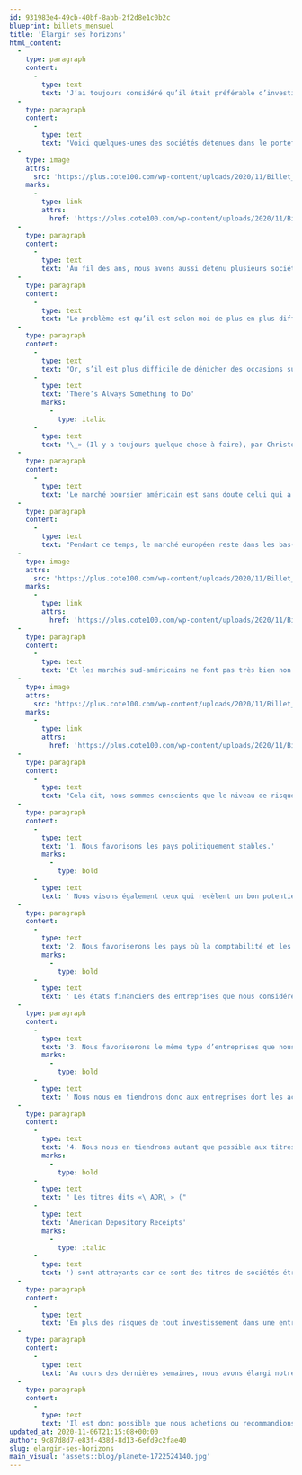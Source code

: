 ```yaml
---
id: 931983e4-49cb-40bf-8abb-2f2d8e1c0b2c
blueprint: billets_mensuel
title: 'Élargir ses horizons'
html_content:
  -
    type: paragraph
    content:
      -
        type: text
        text: 'J’ai toujours considéré qu’il était préférable d’investir en Amérique du Nord afin de réduire les risques. Je le crois toujours. À mon avis, de nombreux marchés internationaux offrent un potentiel de croissance attrayant, mais les risques y sont généralement plus grands. C’est pourquoi nous avons toujours préféré investir dans des sociétés nord-américaines qui avaient une présence importante à l’international plutôt qu’investir directement dans des entreprises internationales.'
  -
    type: paragraph
    content:
      -
        type: text
        text: "Voici quelques-unes des sociétés détenues dans le portefeuille de la Lettre financière COTE 100 qui correspondent à cette stratégie\_:"
  -
    type: image
    attrs:
      src: 'https://plus.cote100.com/wp-content/uploads/2020/11/Billet_1.png'
    marks:
      -
        type: link
        attrs:
          href: 'https://plus.cote100.com/wp-content/uploads/2020/11/Billet_1.png'
  -
    type: paragraph
    content:
      -
        type: text
        text: 'Au fil des ans, nous avons aussi détenu plusieurs sociétés qui avaient une forte présence sur les marchés internationaux. Je pense notamment à des sociétés telles que Thomson Reuters et Colgate-Palmolive.'
  -
    type: paragraph
    content:
      -
        type: text
        text: "Le problème est qu’il est selon moi de plus en plus difficile de dénicher des occasions en Amérique du Nord, particulièrement aux États-Unis. Au moment d’écrire ces lignes, l’indice S&P 500 s’échange à environ 20,0 fois les bénéfices prévus de 2021, un niveau sensiblement plus élevé que le ratio moyen historique de près de 15,0. Quant au marché canadien, il semble offrir un nombre très limité d’entreprises de qualité, encore moins si l’on tient également compte de leur évaluation. \_J’ajouterais que le marché boursier canadien représente moins de 3\_% du marché mondial, ce qui démontre à quel point il est restreint. À titre de comparaison, le marché américain représente plus de 54 % de la capitalisation boursière mondiale, le Japon un peu moins de 8\_% et le Royaume-Uni près de 5\_% (source\_: statista.com)."
  -
    type: paragraph
    content:
      -
        type: text
        text: "Or, s’il est plus difficile de dénicher des occasions sur les marchés nord-américains, peut-être est-ce l’occasion de regarder à l’extérieur de l’Amérique du Nord? C’est d’ailleurs un peu ce à quoi fait référence le titre d’un livre que je viens de lire. «\_"
      -
        type: text
        text: 'There’s Always Something to Do'
        marks:
          -
            type: italic
      -
        type: text
        text: "\_» (Il y a toujours quelque chose à faire), par Christopher Risso-Gill, présente l’approche d’investissement de Peter Cundill, un investisseur «\_valeur\_» canadien de renom, qui a longtemps été en charge du fonds Cundill Value Fund. M. Cundill, décédé en 2011, croyait qu’un investisseur canadien qui recherche des aubaines devrait favoriser le marché nord-américain, sans pour autant ignorer les occasions sur les marchés internationaux. Tout au long de sa longue et fructueuse carrière de gestionnaire de portefeuille, M. Cundill a investi avec beaucoup de succès dans les entreprises de nombreux pays hors de l’Amérique du Nord. Il avait d’ailleurs pris l’habitude de visiter chaque année le pays dont le marché boursier avait connu le pire rendement au cours de l’année précédente afin d’y repérer des occasions d’investissement."
  -
    type: paragraph
    content:
      -
        type: text
        text: 'Le marché boursier américain est sans doute celui qui a connu la meilleure performance boursière de la planète en 2020. C’est particulièrement vrai pour les titres technologiques alors que l’indice Nasdaq est en hausse de quelque 32,5 % en 2020 (en date du 5 novembre 2020, excluant les dividendes).'
  -
    type: paragraph
    content:
      -
        type: text
        text: "Pendant ce temps, le marché européen reste dans les bas-fonds avec des rendements largement négatifs depuis le début de 2020\_:"
  -
    type: image
    attrs:
      src: 'https://plus.cote100.com/wp-content/uploads/2020/11/Billet_2.png'
    marks:
      -
        type: link
        attrs:
          href: 'https://plus.cote100.com/wp-content/uploads/2020/11/Billet_2.png'
  -
    type: paragraph
    content:
      -
        type: text
        text: 'Et les marchés sud-américains ne font pas très bien non plus :'
  -
    type: image
    attrs:
      src: 'https://plus.cote100.com/wp-content/uploads/2020/11/Billet_3.png'
    marks:
      -
        type: link
        attrs:
          href: 'https://plus.cote100.com/wp-content/uploads/2020/11/Billet_3.png'
  -
    type: paragraph
    content:
      -
        type: text
        text: "Cela dit, nous sommes conscients que le niveau de risque est plus élevé à l’international. C’est pourquoi nous tenons à rester bien à l’intérieur de notre cercle de compétence. De plus, nous avons établi les critères de sélection\_suivants\_:"
  -
    type: paragraph
    content:
      -
        type: text
        text: '1. Nous favorisons les pays politiquement stables.'
        marks:
          -
            type: bold
      -
        type: text
        text: ' Nous visons également ceux qui recèlent un bon potentiel de croissance économique à long terme, notamment les pays dont la croissance démographique est favorable, ce qui réduit l’attrait de la plupart des pays européens et du Japon.'
  -
    type: paragraph
    content:
      -
        type: text
        text: '2. Nous favoriserons les pays où la comptabilité et les normes de divulgation d’informations sont comparables à celles de l’Amérique du Nord.'
        marks:
          -
            type: bold
      -
        type: text
        text: ' Les états financiers des entreprises que nous considérerons seront simples, compréhensibles (en anglais ou en français!) et transparents.'
  -
    type: paragraph
    content:
      -
        type: text
        text: '3. Nous favoriserons le même type d’entreprises que nous recherchons au Canada ou aux États-Unis, mais à escompte.'
        marks:
          -
            type: bold
      -
        type: text
        text: ' Nous nous en tiendrons donc aux entreprises dont les activités sont relativement faciles à comprendre.'
  -
    type: paragraph
    content:
      -
        type: text
        text: '4. Nous nous en tiendrons autant que possible aux titres que l’on peut acheter en dollars américains sur une Bourse américaine.'
        marks:
          -
            type: bold
      -
        type: text
        text: " Les titres dits «\_ADR\_» ("
      -
        type: text
        text: 'American Depository Receipts'
        marks:
          -
            type: italic
      -
        type: text
        text: ') sont attrayants car ce sont des titres de sociétés étrangères qui s’échangent sur une Bourse américaine.'
  -
    type: paragraph
    content:
      -
        type: text
        text: 'En plus des risques de tout investissement dans une entreprise, l’investissement à l’international ajoute le risque associé aux devises et à l’éloignement. Pour qu’il vaille la peine d’investir dans un titre étranger, j’estime qu’il devra offrir un potentiel de rendement sensiblement plus élevé qu’un titre comparable canadien ou américain (c’est-à-dire être sensiblement moins cher).'
  -
    type: paragraph
    content:
      -
        type: text
        text: 'Au cours des dernières semaines, nous avons élargi notre base de données afin de nous permettre d’évaluer les titres internationaux avec le Système COTE 100, en particulier les titres ADR. Nous avons également ajouté les titres de sociétés étrangères qui s’échangent sur des Bourses américaines.'
  -
    type: paragraph
    content:
      -
        type: text
        text: 'Il est donc possible que nous achetions ou recommandions à l’occasion des titres de sociétés étrangères dans les mois à venir. Nous ferons preuve d’une grande rigueur dans la sélection de ces titres et vous ferons part des risques accrus associés à de tels investissements. Si les occasions ne viennent pas à nous, nous irons les chercher ailleurs.'
updated_at: 2020-11-06T21:15:08+00:00
author: 9c87d8d7-e83f-438d-8d13-6efd9c2fae40
slug: elargir-ses-horizons
main_visual: 'assets::blog/planete-1722524140.jpg'
---
```

